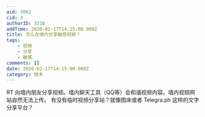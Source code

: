 ```yaml
---
aid: 3062
cid: 3
authorID: 3218
addTime: 2020-02-17T14:15:00.000Z
title: 怎么在墙内分享敏感视频？
tags:
    - 视频
    - 分享
    - 敏感
comments: []
date: 2020-02-17T14:15:00.000Z
category: 技术
---
```


RT 向墙内朋友分享视频。墙内聊天工具（QQ等）会和谐视频内容。墙内视频网站自然无法上传。 有没有临时视频分享站？就像图床或者 Telegra.ph 这样的文字分享平台？
